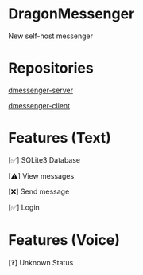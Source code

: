 # DragonMessenger
New self-host messenger

# Repositories
[dmessenger-server](https://github.com/DragonMessenger/dmessenger-server)

[dmessenger-client](https://github.com/DragonMessenger/dmessenger-client)

# Features (Text)
[✅] SQLite3 Database

[⚠] View messages

[❌] Send message

[✅] Login


# Features (Voice)
[❓] Unknown Status
